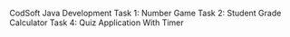 CodSoft
Java Development
Task 1: Number Game
Task 2: Student Grade Calculator
Task 4: Quiz Application With Timer
